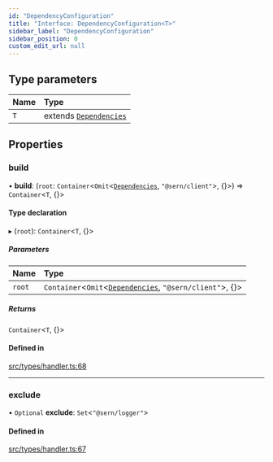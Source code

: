 ```yaml
---
id: "DependencyConfiguration"
title: "Interface: DependencyConfiguration<T>"
sidebar_label: "DependencyConfiguration"
sidebar_position: 0
custom_edit_url: null
---
```


## Type parameters

| Name | Type |
| :------ | :------ |
| `T` | extends [`Dependencies`](Dependencies.md) |

## Properties

### build

• **build**: (`root`: `Container`<`Omit`<[`Dependencies`](Dependencies.md), ``"@sern/client"``\>, {}\>) => `Container`<`T`, {}\>

#### Type declaration

▸ (`root`): `Container`<`T`, {}\>

##### Parameters

| Name | Type |
| :------ | :------ |
| `root` | `Container`<`Omit`<[`Dependencies`](Dependencies.md), ``"@sern/client"``\>, {}\> |

##### Returns

`Container`<`T`, {}\>

#### Defined in

[src/types/handler.ts:68](https://github.com/sern-handler/handler/blob/33f1446/src/types/handler.ts#L68)

___

### exclude

• `Optional` **exclude**: `Set`<``"@sern/logger"``\>

#### Defined in

[src/types/handler.ts:67](https://github.com/sern-handler/handler/blob/33f1446/src/types/handler.ts#L67)
